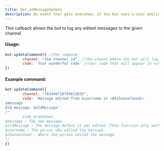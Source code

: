 ```yaml
---
title: bot.onMessageUpdate
description: An event that gets executed, if the bot sees a user editing a message. To let the bot listen to the event, add one bot.onMessageUpdate() callback inside your main file.
---
```


This callback allows the bot to log any edited messages to the given channel

#### Usage:

```javascript
bot.updateCommand({ //the command 
        channel: "the channel id", //the chanel where the bot will log
        code: `Your wonderful code` //Your code that will appear in <channel>
})
```

#### Example command:

```javascript
bot.updateCommand({
        channel: "782446718704812032", 
        code: `Message edited from $username in <#$channelUsed>:
$message
Old message: $oldMessage`
/*
        Code Breakdown
$message - The new message
$oldMessage - The message before it was edited (This function only works in this callback)
$username - The person who edited the message
$channelUsed - Where the person edited the message
*/
})
```

